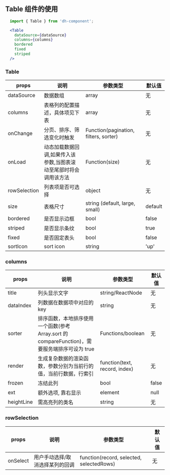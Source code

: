## Table 组件的使用

```jsx
  import { Table } from 'dh-component';

  <Table 
    dataSource={dataSource}
    columns={columns}
    bordered
    fixed
    striped
  />
```

### Table

| props | 说明 | 参数类型 | 默认值  |
| ------| ------ | ------ |-----|
| dataSource | 数据数组 | array | 无  |
| columns | 表格列的配置描述，具体项见下表 | array | 无  |
| onChange | 分页、排序、筛选变化时触发 | Function(pagination, filters, sorter) | 无|
| onLoad | 动态加载数据回调,如果传入该参数,当图表滚动至尾部时将会调用该方法 | Function(size) | 无|
| rowSelection | 列表项是否可选择 | object | 无|
| size | 表格尺寸 | string (default, large, small) | default|
| bordered | 是否显示边框 | bool | false|
| striped | 是否显示条纹 | bool | true|
| fixed | 是否固定表头 | bool | false|
| sortIcon | sort icon | string | 'up'|


### columns

| props | 说明 | 参数类型 | 默认值 |
| ------| ------ | ------ |----|
| title | 列头显示文字 | string/ReactNode | 无|
| dataIndex | 列数据在数据项中对应的 key | string | 无|
| sorter | 排序函数，本地排序使用一个函数(参考 Array.sort 的 compareFunction)，需要服务端排序可设为 true | Functions/boolean | 无|
| render | 生成复杂数据的渲染函数，参数分别为当前行的值，当前行数据，行索引 | function(text, record, index) | 无|
| frozen | 冻结此列 | bool | false|
| ext | 额外选项, 靠右显示 | element | null|
| heightLine | 需高亮列的类名 | string | 无 |


### rowSelection

| props | 说明 | 参数类型 | 默认值  |
| ------| ------ | ------ |-----|
| onSelect | 用户手动选择/取消选择某列的回调 | function(record, selected, selectedRows) | 无 |
